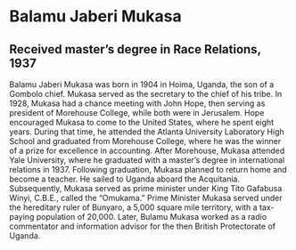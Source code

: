 # Balamu Jaberi Mukasa
## Received master’s degree in Race Relations, 1937
Balamu Jaberi Mukasa was born in 1904 in Hoima, Uganda, the son of a Gombolo chief. Mukasa served as the secretary to the chief of his tribe. In 1928, Mukasa had a chance meeting with John Hope, then serving as president of Morehouse College, while both were in Jerusalem.  Hope encouraged Mukasa to come to the United States, where he spent eight years. During that time, he attended the Atlanta University Laboratory High School and graduated from Morehouse College, where he was the winner of a prize for excellence in accounting. After Morehouse, Mukasa attended Yale University, where he graduated with a master’s degree in international relations in 1937. Following graduation, Mukasa planned to return home and become a teacher.  He sailed to Uganda aboard the Acquitania. Subsequently, Mukasa served as prime minister under King Tito Gafabusa Winyi, C.B.E., called the “Omukama.” Prime Minister Mukasa served under the hereditary ruler of Bunyaro, a 5,000 square mile territory, with a tax-paying population of 20,000. Later, Bulamu Mukasa worked as a radio commentator and information advisor for the then British Protectorate of Uganda.
